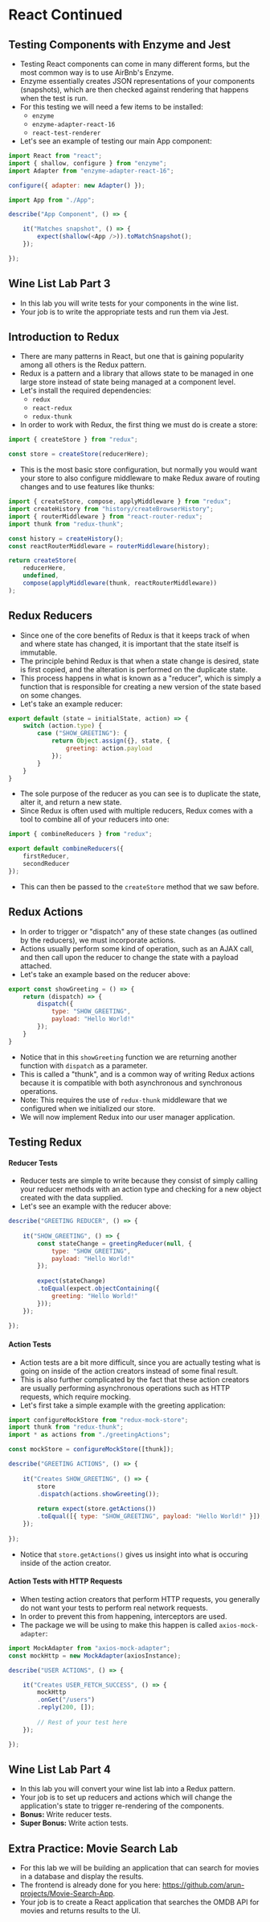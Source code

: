 # React Continued

## Testing Components with Enzyme and Jest

- Testing React components can come in many different forms, but the most common way is to use AirBnb's Enzyme.
- Enzyme essentially creates JSON representations of your components (snapshots), which are then checked against rendering that happens when the test is run.
- For this testing we will need a few items to be installed:
    - `enzyme`
    - `enzyme-adapter-react-16`
    - `react-test-renderer`
- Let's see an example of testing our main App component:

```javascript
import React from "react";
import { shallow, configure } from "enzyme";
import Adapter from "enzyme-adapter-react-16";

configure({ adapter: new Adapter() });

import App from "./App";

describe("App Component", () => {

    it("Matches snapshot", () => {
        expect(shallow(<App />)).toMatchSnapshot();
    });

});
```

## Wine List Lab Part 3

- In this lab you will write tests for your components in the wine list.
- Your job is to write the appropriate tests and run them via Jest.

## Introduction to Redux

- There are many patterns in React, but one that is gaining popularity among all others is the Redux pattern.
- Redux is a pattern and a library that allows state to be managed in one large store instead of state being managed at a component level.
- Let's install the required dependencies:
    - `redux`
    - `react-redux`
    - `redux-thunk`
- In order to work with Redux, the first thing we must do is create a store:

```javascript
import { createStore } from "redux";

const store = createStore(reducerHere);
```

- This is the most basic store configuration, but normally you would want your store to also configure middleware to make Redux aware of routing changes and to use features like thunks:

```javascript
import { createStore, compose, applyMiddleware } from "redux";
import createHistory from "history/createBrowserHistory";
import { routerMiddleware } from "react-router-redux";
import thunk from "redux-thunk";

const history = createHistory();
const reactRouterMiddleware = routerMiddleware(history);

return createStore(
    reducerHere,
    undefined,
    compose(applyMiddleware(thunk, reactRouterMiddleware))
);
```

## Redux Reducers

- Since one of the core benefits of Redux is that it keeps track of when and where state has changed, it is important that the state itself is immutable.
- The principle behind Redux is that when a state change is desired, state is first copied, and the alteration is performed on the duplicate state.
- This process happens in what is known as a "reducer", which is simply a function that is responsible for creating a new version of the state based on some changes.
- Let's take an example reducer:

```javascript
export default (state = initialState, action) => {
    switch (action.type) {
        case ("SHOW_GREETING"): {
            return Object.assign({}, state, {
                greeting: action.payload
            });
        }
    }
}
```

- The sole purpose of the reducer as you can see is to duplicate the state, alter it, and return a new state.
- Since Redux is often used with multiple reducers, Redux comes with a tool to combine all of your reducers into one:

```javascript
import { combineReducers } from "redux";

export default combineReducers({
    firstReducer,
    secondReducer
});
```

- This can then be passed to the `createStore` method that we saw before.

## Redux Actions

- In order to trigger or "dispatch" any of these state changes (as outlined by the reducers), we must incorporate actions.
- Actions usually perform some kind of operation, such as an AJAX call, and then call upon the reducer to change the state with a payload attached.
- Let's take an example based on the reducer above:

```javascript
export const showGreeting = () => {
    return (dispatch) => {
        dispatch({
            type: "SHOW_GREETING",
            payload: "Hello World!"
        });
    }
}
```

- Notice that in this `showGreeting` function we are returning another function with `dispatch` as a parameter.
- This is called a "thunk", and is a common way of writing Redux actions because it is compatible with both asynchronous and synchronous operations.
- Note: This requires the use of `redux-thunk` middleware that we configured when we initialized our store.
- We will now implement Redux into our user manager application.

## Testing Redux

#### Reducer Tests

- Reducer tests are simple to write because they consist of simply calling your reducer methods with an action type and checking for a new object created with the data supplied.
- Let's see an example with the reducer above:

```javascript
describe("GREETING REDUCER", () => {
    
    it("SHOW_GREETING", () => {
        const stateChange = greetingReducer(null, {
            type: "SHOW_GREETING",
            payload: "Hello World!"
        });
        
        expect(stateChange)
        .toEqual(expect.objectContaining({
            greeting: "Hello World!"
        }));
    });
    
});
```

#### Action Tests

- Action tests are a bit more difficult, since you are actually testing what is going on inside of the action creators instead of some final result.
- This is also further complicated by the fact that these action creators are usually performing asynchronous operations such as HTTP requests, which require mocking.
- Let's first take a simple example with the greeting application:

```javascript
import configureMockStore from "redux-mock-store";
import thunk from "redux-thunk";
import * as actions from "./greetingActions";

const mockStore = configureMockStore([thunk]);

describe("GREETING ACTIONS", () => {
    
    it("Creates SHOW_GREETING", () => {
        store
        .dispatch(actions.showGreeting());
        
        return expect(store.getActions())
        .toEqual([{ type: "SHOW_GREETING", payload: "Hello World!" }]);
    });
    
});
```

- Notice that `store.getActions()` gives us insight into what is occuring inside of the action creator.

#### Action Tests with HTTP Requests

- When testing action creators that perform HTTP requests, you generally do not want your tests to perform real network requests.
- In order to prevent this from happening, interceptors are used.
- The package we will be using to make this happen is called `axios-mock-adapter`:

```javascript
import MockAdapter from "axios-mock-adapter";
const mockHttp = new MockAdapter(axiosInstance);

describe("USER ACTIONS", () => {

    it("Creates USER_FETCH_SUCCESS", () => {
        mockHttp
        .onGet("/users")
        .reply(200, []);
        
        // Rest of your test here
    });

});
```

## Wine List Lab Part 4

- In this lab you will convert your wine list lab into a Redux pattern.
- Your job is to set up reducers and actions which will change the application's state to trigger re-rendering of the components.
- **Bonus:** Write reducer tests.
- **Super Bonus:** Write action tests.

## Extra Practice: Movie Search Lab

- For this lab we will be building an application that can search for movies in a database and display the results.
- The frontend is already done for you here: https://github.com/arun-projects/Movie-Search-App.
- Your job is to create a React application that searches the OMDB API for movies and returns results to the UI.